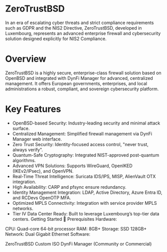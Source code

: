 # ZeroTrustBSD
In an era of escalating cyber threats and strict compliance requirements such as GDPR and the NIS2 Directive, ZeroTrustBSD, developed in Luxembourg, represents an advanced enterprise firewall and cybersecurity solution designed explicitly for NIS2 Compliance.

# Overview
ZeroTrustBSD is a highly secure, enterprise-class firewall solution based on OpenBSD and integrated with DynFi Manager for advanced, centralized management. It offers European governments, enterprises, and local administrations a robust, compliant, and sovereign cybersecurity platform.

# Key Features
* OpenBSD-based Security: Industry-leading security and minimal attack surface.
* Centralized Management: Simplified firewall management via DynFi Manager web interface.
* Zero Trust Security: Identity-focused access control, "never trust, always verify".
* Quantum-Safe Cryptography: Integrated NIST-approved post-quantum algorithms.
* Advanced VPN Solutions: Supports WireGuard, OpenIKED (IKEv2/IPsec), and OpenVPN.
* Real-Time Threat Intelligence: Suricata IDS/IPS, MISP, AlienVault OTX integration.
* High Availability: CARP and pfsync ensure redundancy.
* Identity Management Integration: LDAP, Active Directory, Azure Entra ID, and RCDevs OpenOTP MFA.
* Optimized MPLS Connectivity: Integration with service provider MPLS networks.
* Tier IV Data Center Ready: Built to leverage Luxembourg’s top-tier data centers.
 Getting Started
📌 Prerequisites
Hardware:

CPU: Quad-core 64-bit processor
RAM: 8GB+
Storage: SSD 128GB+
Network: Dual Gigabit Ethernet
Software:

ZeroTrustBSD Custom ISO
DynFi Manager (Community or Commercial)

